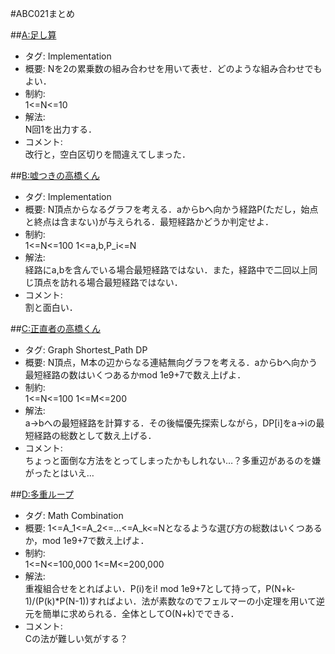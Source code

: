 #ABC021まとめ

##[A:足し算](http://abc021.contest.atcoder.jp/tasks/abc021_a)
+ タグ: Implementation
+ 概要:
Nを2の累乗数の組み合わせを用いて表せ．どのような組み合わせでもよい．
+ 制約:  
1<=N<=10
+ 解法:  
N回1を出力する．
+ コメント:  
改行と，空白区切りを間違えてしまった．

##[B:嘘つきの高橋くん](http://abc021.contest.atcoder.jp/tasks/abc021_b)
+ タグ: Implementation
+ 概要:
N頂点からなるグラフを考える．aからbへ向かう経路P(ただし，始点と終点は含まない)が与えられる．最短経路かどうか判定せよ．
+ 制約:  
1<=N<=100
1<=a,b,P_i<=N
+ 解法:  
経路にa,bを含んでいる場合最短経路ではない．また，経路中で二回以上同じ頂点を訪れる場合最短経路ではない．
+ コメント:  
割と面白い．

##[C:正直者の高橋くん](http://abc021.contest.atcoder.jp/tasks/abc021_c)
+ タグ: Graph Shortest_Path DP
+ 概要:
N頂点，M本の辺からなる連結無向グラフを考える．aからbへ向かう最短経路の数はいくつあるかmod 1e9+7で数え上げよ．
+ 制約:  
1<=N<=100
1<=M<=200
+ 解法:  
a->bへの最短経路を計算する．その後幅優先探索しながら，DP[i]をa->iの最短経路の総数として数え上げる．
+ コメント:  
ちょっと面倒な方法をとってしまったかもしれない…？多重辺があるのを嫌がったとはいえ…

##[D:多重ループ](http://abc021.contest.atcoder.jp/tasks/abc021_d)
+ タグ: Math Combination
+ 概要:
1<=A\_1<=A\_2<=...<=A_k<=Nとなるような選び方の総数はいくつあるか，mod 1e9+7で数え上げよ．
+ 制約:  
1<=N<=100,000
1<=M<=200,000
+ 解法:  
重複組合せをとればよい．P(i)をi! mod 1e9+7として持って，P(N+k-1)/(P(k)*P(N-1))すればよい．法が素数なのでフェルマーの小定理を用いて逆元を簡単に求められる．全体としてO(N+k)でできる．
+ コメント:  
Cの法が難しい気がする？

